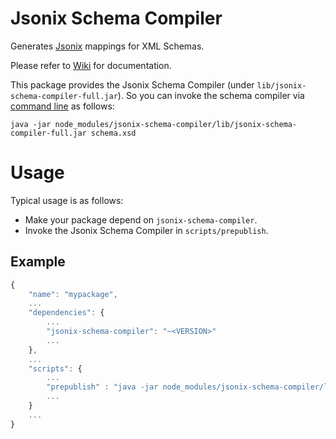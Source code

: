 # Jsonix Schema Compiler

Generates [Jsonix](https://github.com/highsource/jsonix) mappings for XML Schemas.

Please refer to [Wiki](https://github.com/highsource/jsonix-schema-compiler/wiki) for documentation.

This package provides the Jsonix Schema Compiler (under `lib/jsonix-schema-compiler-full.jar`).
So you can invoke the schema compiler via [command line](https://github.com/highsource/jsonix-schema-compiler/wiki/Command-Line-Usage) as follows:

```
java -jar node_modules/jsonix-schema-compiler/lib/jsonix-schema-compiler-full.jar schema.xsd
```

# Usage

Typical usage is as follows:

* Make your package depend on `jsonix-schema-compiler`.
* Invoke the Jsonix Schema Compiler in `scripts/prepublish`.

## Example

```javascript
{
	"name": "mypackage",
	...
	"dependencies": {
		...
		"jsonix-schema-compiler": "~<VERSION>"
		...
	},
	...
	"scripts": {
		...
		"prepublish" : "java -jar node_modules/jsonix-schema-compiler/lib/jsonix-schema-compiler-full.jar schema.xsd"
		...
	}
	...
}
```